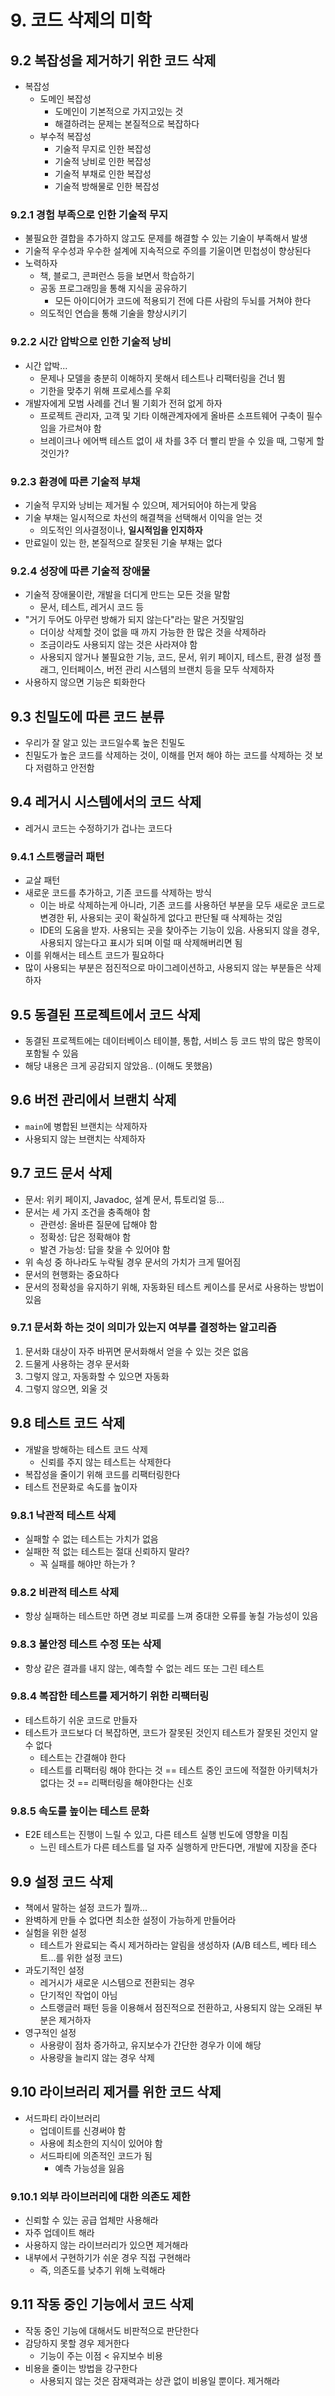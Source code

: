 # 9. 코드 삭제의 미학 
## 9.2 복잡성을 제거하기 위한 코드 삭제 
- 복잡성 
  - 도메인 복잡성
    - 도메인이 기본적으로 가지고있는 것 
    - 해결하려는 문제는 본질적으로 복잡하다 
  - 부수적 복잡성 
    - 기술적 무지로 인한 복잡성
    - 기술적 낭비로 인한 복잡성
    - 기술적 부채로 인한 복잡성
    - 기술적 방해물로 인한 복잡성


### 9.2.1 경험 부족으로 인한 기술적 무지 
- 불필요한 결합을 추가하지 않고도 문제를 해결할 수 있는 기술이 부족해서 발생 
- 기술적 우수성과 우수한 설계에 지속적으로 주의를 기울이면 민첩성이 향상된다
- 노력하자 
  - 책, 블로그, 콘퍼런스 등을 보면서 학습하기 
  - 공동 프로그래밍을 통해 지식을 공유하기
    - 모든 아이디어가 코드에 적용되기 전에 다른 사람의 두뇌를 거쳐야 한다 
  - 의도적인 연습을 통해 기술을 향상시키기


### 9.2.2 시간 압박으로 인한 기술적 낭비 
- 시간 압박...
  - 문제나 모델을 충분히 이해하지 못해서 테스트나 리팩터링을 건너 뜀
  - 기한을 맞추기 위해 프로세스를 우회 
- 개발자에게 모범 사례를 건너 뛸 기회가 전혀 없게 하자 
  - 프로젝트 관리자, 고객 및 기타 이해관계자에게 올바른 소프트웨어 구축이 필수임을 가르쳐야 함 
  - 브레이크나 에어백 테스트 없이 새 차를 3주 더 빨리 받을 수 있을 때, 그렇게 할 것인가? 


### 9.2.3 환경에 따른 기술적 부채 
- 기술적 무지와 낭비는 제거될 수 있으며, 제거되어야 하는게 맞음 
- 기술 부채는 일시적으로 차선의 해결책을 선택해서 이익을 얻는 것 
  - 의도적인 의사결정이나, **일시적임을 인지하자**
- 만료일이 있는 한, 본질적으로 잘못된 기술 부채는 없다 


### 9.2.4 성장에 따른 기술적 장애물 
- 기술적 장애물이란, 개발을 더디게 만드는 모든 것을 말함 
  - 문서, 테스트, 레거시 코드 등 
- "거기 두어도 아무런 방해가 되지 않는다"라는 말은 거짓말임 
  - 더이상 삭제할 것이 없을 때 까지 가능한 한 많은 것을 삭제하라 
  - 조금이라도 사용되지 않는 것은 사라져야 함 
  - 사용되지 않거나 불필요한 기능, 코드, 문서, 위키 페이지, 테스트, 환경 설정 플래그, 인터페이스, 버전 관리 시스템의 브랜치 등을 모두 삭제하자 
- 사용하지 않으면 기능은 퇴화한다 


## 9.3 친밀도에 따른 코드 분류 
- 우리가 잘 알고 있는 코드일수록 높은 친밀도
- 친밀도가 높은 코드를 삭제하는 것이, 이해를 먼저 해야 하는 코드를 삭제하는 것 보다 저렴하고 안전함 


## 9.4 레거시 시스템에서의 코드 삭제 
- 레거시 코드는 수정하기가 겁나는 코드다 

### 9.4.1 스트랭글러 패턴 
- 교살 패턴 
- 새로운 코드를 추가하고, 기존 코드를 삭제하는 방식
  - 이는 바로 삭제하는게 아니라, 기존 코드를 사용하던 부분을 모두 새로운 코드로 변경한 뒤, 사용되는 곳이 확실하게 없다고 판단될 때 삭제하는 것임 
  - IDE의 도움을 받자. 사용되는 곳을 찾아주는 기능이 있음. 사용되지 않을 경우, 사용되지 않는다고 표시가 되며 이럴 때 삭제해버리면 됨
- 이를 위해서는 테스트 코드가 필요하다 
- 많이 사용되는 부분은 점진적으로 마이그레이션하고, 사용되지 않는 부분들은 삭제하자 


## 9.5 동결된 프로젝트에서 코드 삭제 
- 동결된 프로젝트에는 데이터베이스 테이블, 통합, 서비스 등 코드 밖의 많은 항목이 포함될 수 있음
- 해당 내용은 크게 공감되지 않았음.. (이해도 못했음)


## 9.6 버전 관리에서 브랜치 삭제
- `main`에 병합된 브랜치는 삭제하자 
- 사용되지 않는 브랜치는 삭제하자 


## 9.7 코드 문서 삭제 
- 문서: 위키 페이지, Javadoc, 설계 문서, 튜토리얼 등... 
- 문서는 세 가지 조건을 충족해야 함 
  - 관련성: 올바른 질문에 답해야 함 
  - 정확성: 답은 정확해야 함 
  - 발견 가능성: 답을 찾을 수 있어야 함 
- 위 속성 중 하나라도 누락될 경우 문서의 가치가 크게 떨어짐
- 문서의 현행화는 중요하다
- 문서의 정확성을 유지하기 위해, 자동화된 테스트 케이스를 문서로 사용하는 방법이 있음 

### 9.7.1 문서화 하는 것이 의미가 있는지 여부를 결정하는 알고리즘
1. 문서화 대상이 자주 바뀌면 문서화해서 얻을 수 있는 것은 없음 
2. 드물게 사용하는 경우 문서화 
3. 그렇지 않고, 자동화할 수 있으면 자동화 
4. 그렇지 않으면, 외울 것 


## 9.8 테스트 코드 삭제 
- 개발을 방해하는 테스트 코드 삭제 
  - 신뢰를 주지 않는 테스트는 삭제한다 
- 복잡성을 줄이기 위해 코드를 리팩터링한다 
- 테스트 전문화로 속도를 높이자 

### 9.8.1 낙관적 테스트 삭제 
- 실패할 수 없는 테스트는 가치가 없음 
- 실패한 적 없는 테스트는 절대 신뢰하지 말라?
  - 꼭 실패를 해야만 하는가 ? 

### 9.8.2 비관적 테스트 삭제
- 항상 실패하는 테스트만 하면 경보 피로를 느껴 중대한 오류를 놓칠 가능성이 있음 

### 9.8.3 불안정 테스트 수정 또는 삭제 
- 항상 같은 결과를 내지 않는, 예측할 수 없는 레드 또는 그린 테스트 

### 9.8.4 복잡한 테스트를 제거하기 위한 리팩터링 
- 테스트하기 쉬운 코드로 만들자 
- 테스트가 코드보다 더 복잡하면, 코드가 잘못된 것인지 테스트가 잘못된 것인지 알 수 없다 
  - 테스트는 간결해야 한다 
  - 테스트를 리팩터링 해야 한다는 것 == 테스트 중인 코드에 적절한 아키텍처가 없다는 것 == 리팩터링을 해야한다는 신호

### 9.8.5 속도를 높이는 테스트 문화 
- E2E 테스트는 진행이 느릴 수 있고, 다른 테스트 실행 빈도에 영향을 미침 
  - 느린 테스트가 다른 테스트를 덜 자주 실행하게 만든다면, 개발에 지장을 준다 


## 9.9 설정 코드 삭제 
- 책에서 말하는 설정 코드가 뭘까...
- 완벽하게 만들 수 없다면 최소한 설정이 가능하게 만들어라
- 실험을 위한 설정
  - 테스트가 완료되는 즉시 제거하라는 알림을 생성하자 (A/B 테스트, 베타 테스트...를 위한 설정 코드)
- 과도기적인 설정
  - 레거시가 새로운 시스템으로 전환되는 경우
  - 단기적인 작업이 아님
  - 스트랭글러 패턴 등을 이용해서 점진적으로 전환하고, 사용되지 않는 오래된 부분은 제거하자 
- 영구적인 설정 
  - 사용량이 점차 증가하고, 유지보수가 간단한 경우가 이에 해당 
  - 사용량을 늘리지 않는 경우 삭제 

## 9.10 라이브러리 제거를 위한 코드 삭제 
- 서드파티 라이브러리 
  - 업데이트를 신경써야 함 
  - 사용에 최소한의 지식이 있어야 함 
  - 서드파티에 의존적인 코드가 됨
    - 예측 가능성을 잃음 

### 9.10.1 외부 라이브러리에 대한 의존도 제한 
- 신뢰할 수 있는 공급 업체만 사용해라 
- 자주 업데이트 해라 
- 사용하지 않는 라이브러리가 있으면 제거해라 
- 내부에서 구현하기가 쉬운 경우 직접 구현해라
  - 즉, 의존도를 낮추기 위해 노력해라 

## 9.11 작동 중인 기능에서 코드 삭제 
- 작동 중인 기능에 대해서도 비판적으로 판단한다
- 감당하지 못할 경우 제거한다 
  - 기능이 주는 이점 < 유지보수 비용 
- 비용을 줄이는 방법을 강구한다 
  - 사용되지 않는 것은 잠재력과는 상관 없이 비용일 뿐이다. 제거해라 


